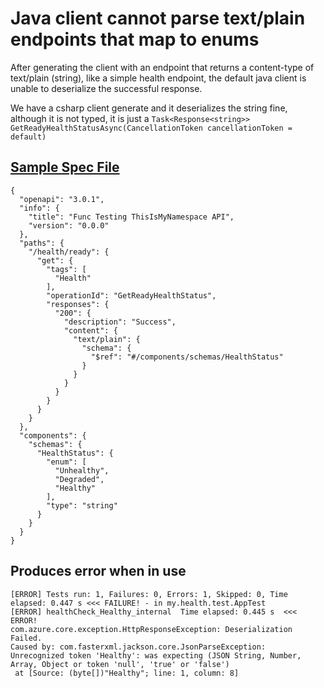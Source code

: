 # Java client cannot parse text/plain endpoints that map to enums

After generating the client with an endpoint that returns a content-type of text/plain (string), like a simple health endpoint, the default java client is unable to deserialize the successful response.

We have a csharp client generate and it deserializes the string fine, although it is not typed, it is just a `Task<Response<string>> GetReadyHealthStatusAsync(CancellationToken cancellationToken = default)`

## [Sample Spec File](https://github.com/ddevoogt/autoresttesting/blob/main/openapi.json)
```
{
  "openapi": "3.0.1",
  "info": {
    "title": "Func Testing ThisIsMyNamespace API",
    "version": "0.0.0"
  },
  "paths": {
    "/health/ready": {
      "get": {
        "tags": [
          "Health"
        ],
        "operationId": "GetReadyHealthStatus",
        "responses": {
          "200": {
            "description": "Success",
            "content": {
              "text/plain": {
                "schema": {
                  "$ref": "#/components/schemas/HealthStatus"
                }
              }
            }
          }
        }
      }
    }
  },
  "components": {
    "schemas": {
      "HealthStatus": {
        "enum": [
          "Unhealthy",
          "Degraded",
          "Healthy"
        ],
        "type": "string"
      }
    }
  }
}
```

## Produces error when in use
```
[ERROR] Tests run: 1, Failures: 0, Errors: 1, Skipped: 0, Time elapsed: 0.447 s <<< FAILURE! - in my.health.test.AppTest
[ERROR] healthCheck_Healthy_internal  Time elapsed: 0.445 s  <<< ERROR!
com.azure.core.exception.HttpResponseException: Deserialization Failed.
Caused by: com.fasterxml.jackson.core.JsonParseException: 
Unrecognized token 'Healthy': was expecting (JSON String, Number, Array, Object or token 'null', 'true' or 'false')
 at [Source: (byte[])"Healthy"; line: 1, column: 8]
 ```
